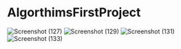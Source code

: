 # AlgorthimsFirstProject

 ![Screenshot (127)](https://github.com/Red0Zone/AlgorthimsFirstProject/assets/126766394/fcd5e9ea-07f0-4ed3-bcd9-847c437e2d9b)
![Screenshot (129)](https://github.com/Red0Zone/AlgorthimsFirstProject/assets/126766394/b639ef9c-ff67-4158-acc4-8e56c99a1ef6)
![Screenshot (131)](https://github.com/Red0Zone/AlgorthimsFirstProject/assets/126766394/59cf4d8b-ab2c-4b83-a5a0-f45ade04a09d)
![Screenshot (133)](https://github.com/Red0Zone/AlgorthimsFirstProject/assets/126766394/3d1e2989-9ca5-48ec-83e1-c4c52208b0d2)
